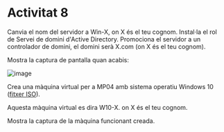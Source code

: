 # Activitat 8

Canvia el nom del servidor a Win-X, on X és el teu cognom.
Instal·la el rol de Servei de domini d'Active Directory.
Promociona el servidor a un controlador de domini, el domini serà X.com (on X és el teu cognom).

Mostra la captura de pantalla quan acabis:

![image](https://github.com/XaSaFa/MP04/assets/110727546/a8057179-da41-4164-959b-bba4b890aabf)

Crea una màquina virtual per a MP04 amb sistema operatiu Windows 10 ([fitxer ISO](https://drive.google.com/file/d/1Fmm4aiz2xfN981GhgGw3ecYg7eypQQbA/view?ts=671a0094)).

Aquesta màquina virtual es dira W10-X. on X és el teu cognom.

Mostra la captura de la màquina funcionant creada.
